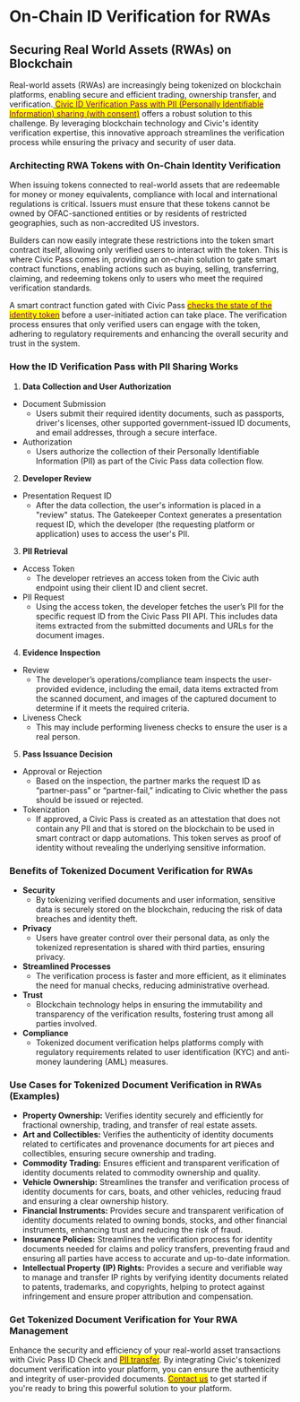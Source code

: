 # On-Chain ID Verification for RWAs

## Securing Real World Assets (RWAs) on Blockchain

Real-world assets (RWAs) are increasingly being tokenized on blockchain platforms, enabling secure and efficient trading, ownership transfer, and verification.[ <mark style="color:purple;">Civic ID Verification Pass with PII (Personally Identifiable Information) sharing (with consent)</mark>](https://docs.civic.com/integration-guides/civic-pass/integration-overview/user-pii-retrieval) offers a robust solution to this challenge. By leveraging blockchain technology and Civic's identity verification expertise, this innovative approach streamlines the verification process while ensuring the privacy and security of user data.

### Architecting RWA Tokens with On-Chain Identity Verification

When issuing tokens connected to real-world assets that are redeemable for money or money equivalents, compliance with local and international regulations is critical. Issuers must ensure that these tokens cannot be owned by OFAC-sanctioned entities or by residents of restricted geographies, such as non-accredited US investors.

Builders can now easily integrate these restrictions into the token smart contract itself, allowing only verified users to interact with the token. This is where Civic Pass comes in, providing an on-chain solution to gate smart contract functions, enabling actions such as buying, selling, transferring, claiming, and redeeming tokens only to users who meet the required verification standards.

A smart contract function gated with Civic Pass [<mark style="color:purple;">checks the state of the identity token</mark>](../../integration-guides/civic-pass/integration-overview/on-chain-integration.md) before a user-initiated action can take place. The verification process ensures that only verified users can engage with the token, adhering to regulatory requirements and enhancing the overall security and trust in the system.

### How the ID Verification Pass with PII Sharing Works

1. **Data Collection and User Authorization**

* Document Submission
  * Users submit their required identity documents, such as passports, driver's licenses, other supported government-issued ID documents, and email addresses, through a secure interface.
* Authorization
  * Users authorize the collection of their Personally Identifiable Information (PII) as part of the Civic Pass data collection flow.

2. **Developer Review**

* Presentation Request ID
  * After the data collection, the user's information is placed in a "review" status. The Gatekeeper Context generates a presentation request ID, which the developer (the requesting platform or application) uses to access the user's PII.

3. **PII Retrieval**

* Access Token
  * The developer retrieves an access token from the Civic auth endpoint using their client ID and client secret.
* PII Request
  * Using the access token, the developer fetches the user’s PII for the specific request ID from the Civic Pass PII API. This includes data items extracted from the submitted documents and URLs for the document images.

4. **Evidence Inspection**

* Review
  * The developer’s operations/compliance team inspects the user-provided evidence, including the email, data items extracted from the scanned document, and images of the captured document to determine if it meets the required criteria.
* Liveness Check
  * This may include performing liveness checks to ensure the user is a real person.

5. **Pass Issuance Decision**

* Approval or Rejection
  * Based on the inspection, the partner marks the request ID as “partner-pass” or “partner-fail,” indicating to Civic whether the pass should be issued or rejected.
* Tokenization
  * If approved, a Civic Pass is created as an attestation that does not contain any PII and that is stored on the blockchain to be used in smart contract or dapp automations. This token serves as proof of identity without revealing the underlying sensitive information.

### &#x20;Benefits of Tokenized Document Verification for RWAs

* **Security**
  * By tokenizing verified documents and user information, sensitive data is securely stored on the blockchain, reducing the risk of data breaches and identity theft.
* **Privacy**
  * Users have greater control over their personal data, as only the tokenized representation is shared with third parties, ensuring privacy.
* **Streamlined Processes**
  * The verification process is faster and more efficient, as it eliminates the need for manual checks, reducing administrative overhead.
* **Trust**
  * Blockchain technology helps in ensuring the immutability and transparency of the verification results, fostering trust among all parties involved.
* **Compliance**
  * Tokenized document verification helps platforms comply with regulatory requirements related to user identification (KYC) and anti-money laundering (AML) measures.

### Use Cases for Tokenized Document Verification in RWAs (Examples)

* **Property Ownership:** Verifies identity securely and efficiently for fractional ownership, trading, and transfer of real estate assets.
* **Art and Collectibles:** Verifies the authenticity of identity documents related to certificates and provenance documents for art pieces and collectibles, ensuring secure ownership and trading.
* **Commodity Trading:** Ensures efficient and transparent verification of identity documents related to commodity ownership and quality.
* **Vehicle Ownership:** Streamlines the transfer and verification process of identity documents for cars, boats, and other vehicles, reducing fraud and ensuring a clear ownership history.
* **Financial Instruments:** Provides secure and transparent verification of identity documents related to owning bonds, stocks, and other financial instruments, enhancing trust and reducing the risk of fraud.
* **Insurance Policies:** Streamlines the verification process for identity documents needed for claims and policy transfers, preventing fraud and ensuring all parties have access to accurate and up-to-date information.
* **Intellectual Property (IP) Rights:** Provides a secure and verifiable way to manage and transfer IP rights by verifying identity documents related to patents, trademarks, and copyrights, helping to protect against infringement and ensure proper attribution and compensation.

### Get Tokenized Document Verification for Your RWA Management

Enhance the security and efficiency of your real-world asset transactions with Civic Pass ID Check and [<mark style="color:purple;">PII transfer</mark>](../../integration-guides/civic-pass/integration-overview/user-pii-retrieval.md). By integrating Civic's tokenized document verification into your platform, you can ensure the authenticity and integrity of user-provided documents. [<mark style="color:purple;">Contact us</mark>](../../integration-guides/civic-pass/available-networks.md) to get started if you're ready to bring this powerful solution to your platform.

